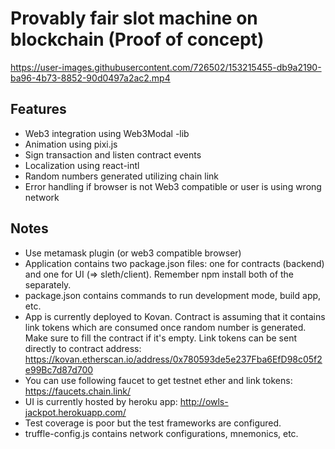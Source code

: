# Provably fair slot machine on blockchain (Proof of concept)

https://user-images.githubusercontent.com/726502/153215455-db9a2190-ba96-4b73-8852-90d0497a2ac2.mp4

## Features
- Web3 integration using Web3Modal -lib
- Animation using pixi.js
- Sign transaction and listen contract events
- Localization using react-intl
- Random numbers generated utilizing chain link
- Error handling if browser is not Web3 compatible or user is using wrong network

## Notes
- Use metamask plugin (or web3 compatible browser)
- Application contains two package.json files: one for contracts (backend) and one for UI (=> sleth/client). Remember npm install both of the separately.
- package.json contains commands to run development mode, build app, etc.
- App is currently deployed to Kovan. Contract is assuming that it contains link tokens which are consumed once random number is generated. Make sure to fill the contract if it's empty. Link tokens can be sent directly to contract address: https://kovan.etherscan.io/address/0x780593de5e237Fba6EfD98c05f2e99Bc7d87d700
- You can use following faucet to get testnet ether and link tokens: https://faucets.chain.link/
- UI is currently hosted by heroku app: http://owls-jackpot.herokuapp.com/
- Test coverage is poor but the test frameworks are configured.
- truffle-config.js contains network configurations, mnemonics, etc.
